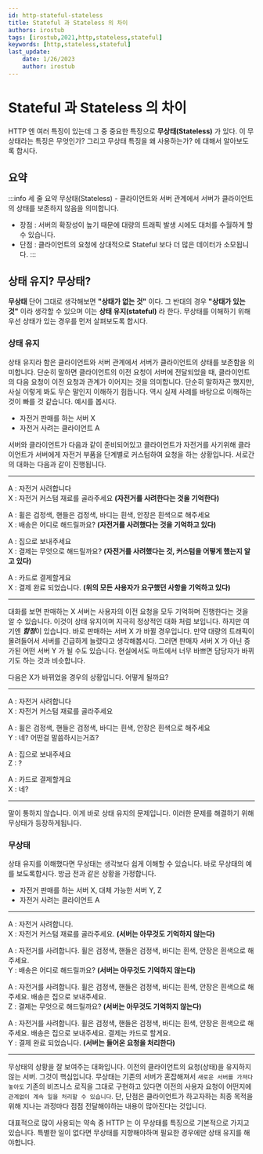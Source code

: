 ```yaml
---
id: http-stateful-stateless
title: Stateful 과 Stateless 의 차이
authors: irostub
tags: [irostub,2021,http,stateless,stateful]
keywords: [http,stateless,stateful]
last_update:
    date: 1/26/2023
    author: irostub
---
```


# Stateful 과 Stateless 의 차이

HTTP 엔 여러 특징이 있는데 그 중 중요한 특징으로 **무상태(Stateless)** 가 있다. 
이 무상태라는 특징은 무엇인가? 그리고 무상태 특징을 왜 사용하는가? 에 대해서 알아보도록 합시다.

## 요약
:::info 세 줄 요약
무상태(Stateless) - 클라이언트와 서버 관계에서 서버가 클라이언트의 상태를 보존하지 않음을 의미합니다.

- 장점 : 서버의 확장성이 높기 때문에 대량의 트래픽 발생 시에도 대처를 수월하게 할 수 있습니다.
- 단점 : 클라이언트의 요청에 상대적으로 Stateful 보다 더 많은 데이터가 소모됩니다.
:::
## 상태 유지? 무상태?

**무상태** 단어 그대로 생각해보면 **"상태가 없는 것"** 이다. 그 반대의 경우 **"상태가 있는 것"** 이라 
생각할 수 있으며 이는 **상태 유지(stateful)** 라 한다. 무상태를 이해하기 위해 우선 상태가 있는 경우를 먼저 살펴보도록 합시다.


### 상태 유지

상태 유지라 함은 클라이언트와 서버 관계에서 서버가 클라이언트의 상태를 보존함을 의미합니다. 단순히 말하면 클라이언트의 이전 요청이 서버에 전달되었을 때, 
클라이언트의 다음 요청이 이전 요청과 관계가 이어지는 것을 의미합니다. 단순히 말하자곤 했지만, 
사실 이렇게 봐도 무슨 말인지 이해하기 힘듭니다. 역시 실제 사례를 바탕으로 이해하는 것이 빠를 것 같습니다. 예시를 봅시다.

- 자전거 판매를 하는 서버 X
- 자전거 사려는 클라이언트 A

서버와 클라이언트가 다음과 같이 준비되어있고 클라이언트가 자전거를 사기위해 클라이언트가 서버에게 자전거 부품을 단계별로 커스텀하여 요청을 하는 상황입니다. 
서로간의 대화는 다음과 같이 진행됩니다.

---

A : 자전거 사려합니다  
X : 자전거 커스텀 재료를 골라주세요 **(자전거를 사려한다는 것을 기억한다)**
  
  
A : 휠은 검정색, 핸들은 검정색, 바디는 흰색, 안장은 흰색으로 해주세요  
X : 배송은 어디로 해드릴까요? **(자전거를 사려했다는 것을 기억하고 있다)**
  
  
A : 집으로 보내주세요  
X : 결제는 무엇으로 해드릴까요? **(자전거를 사려했다는 것, 커스텀을 어떻게 했는지 알고 있다)**
  
  
A : 카드로 결제할게요  
X : 결제 완료 되었습니다. **(위의 모든 사용자가 요구했던 사항을 기억하고 있다)**

---

대화를 보면 판매하는 X 서버는 사용자의 이전 요청을 모두 기억하며 진행한다는 것을 알 수 있습니다. 이것이 상태 유지이며 지극히 정상적인 대화 처럼 보입니다. 
하지만 여기엔 ***함정***이 있습니다. 바로 판매하는 서버 X 가 바뀔 경우입니다. 만약 대량의 트래픽이 몰려들어서 서버를 긴급하게 늘렸다고 생각해봅시다. 
그러면 판매자 서버 X 가 아닌 증가된 어떤 서버 Y 가 될 수도 있습니다. 현실에서도 마트에서 너무 바쁘면 담당자가 바뀌기도 하는 것과 비슷합니다.  

다음은 X가 바뀌었을 경우의 상황입니다. 어떻게 될까요?

---

A : 자전거 사려합니다  
X : 자전거 커스텀 재료를 골라주세요
  
  
A : 휠은 검정색, 핸들은 검정색, 바디는 흰색, 안장은 흰색으로 해주세요  
Y : 네? 어떤걸 말씀하시는거죠?
  
  
A : 집으로 보내주세요  
Z : ?
  
  
A : 카드로 결제할게요  
X : 네?

---

말이 통하지 않습니다. 이게 바로 상태 유지의 문제입니다. 이러한 문제를 해결하기 위해 무상태가 등장하게됩니다.

### 무상태

상태 유지를 이해했다면 무상태는 생각보다 쉽게 이해할 수 있습니다. 바로 무상태의 예를 보도록합시다. 방금 전과 같은 상황을 가정합니다.

- 자전거 판매를 하는 서버 X, 대체 가능한 서버 Y, Z
- 자전거 사려는 클라이언트 A

---

A : 자전거 사려합니다.  
X : 자전거 커스텀 재료를 골라주세요. **(서버는 아무것도 기억하지 않는다)**

A : 자전거를 사려합니다. 휠은 검정색, 핸들은 검정색, 바디는 흰색, 안장은 흰색으로 해주세요.  
Y : 배송은 어디로 해드릴까요? **(서버는 아무것도 기억하지 않는다)**

A : 자전거를 사려합니다. 휠은 검정색, 핸들은 검정색, 바디는 흰색, 안장은 흰색으로 해주세요. 배송은 집으로 보내주세요.  
Z : 결제는 무엇으로 해드릴까요? **(서버는 아무것도 기억하지 않는다)**

A : 자전거를 사려합니다. 휠은 검정색, 핸들은 검정색, 바디는 흰색, 안장은 흰색으로 해주세요. 배송은 집으로 보내주세요. 결제는 카드로 할게요.  
Y : 결제 완료 되었습니다. **(서버는 들어온 요청을 처리한다)**

---

무상태의 상황을 잘 보여주는 대화입니다. 이전의 클라이언트의 요청(상태)을 유지하지 않는 서버. 그것이 핵심입니다. 
무상태는 기존의 서버가 혼잡해져서 `새로운 서버를 가져다 놓아도` 기존의 비즈니스 로직을 그대로 구현하고
있다면 이전의 사용자 요청이 어떤지에 `관계없이 계속 일을 처리할 수 있습니다`. 
단, 단점은 클라이언트가 하고자하는 최종 목적을 위해 지나는 과정마다 점점 전달해야하는 내용이 많아진다는 것입니다.

대표적으로 많이 사용되는 약속 중 HTTP 는 이 무상태를 특징으로 기본적으로 가지고 있습니다. 
특별한 일이 없다면 무상태를 지향해야하며 필요한 경우에만 상태 유지를 해야합니다.
